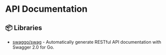 # API Documentation

## 📦 Libraries
- [swaggo/swag](https://github.com/swaggo/swag) - Automatically generate RESTful API documentation with Swagger 2.0 for Go.